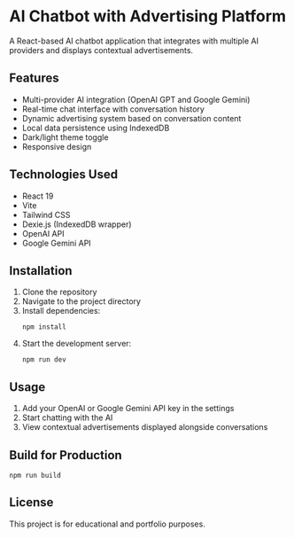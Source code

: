 # AI Chatbot with Advertising Platform

A React-based AI chatbot application that integrates with multiple AI providers and displays contextual advertisements.

## Features

- Multi-provider AI integration (OpenAI GPT and Google Gemini)
- Real-time chat interface with conversation history
- Dynamic advertising system based on conversation content
- Local data persistence using IndexedDB
- Dark/light theme toggle
- Responsive design

## Technologies Used

- React 19
- Vite
- Tailwind CSS
- Dexie.js (IndexedDB wrapper)
- OpenAI API
- Google Gemini API

## Installation

1. Clone the repository
2. Navigate to the project directory
3. Install dependencies:
   ```
   npm install
   ```
4. Start the development server:
   ```
   npm run dev
   ```

## Usage

1. Add your OpenAI or Google Gemini API key in the settings
2. Start chatting with the AI
3. View contextual advertisements displayed alongside conversations

## Build for Production

```
npm run build
```

## License

This project is for educational and portfolio purposes.